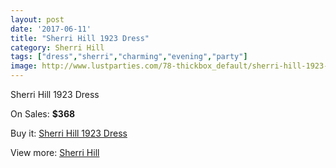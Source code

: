 ```yaml
---
layout: post
date: '2017-06-11'
title: "Sherri Hill 1923 Dress"
category: Sherri Hill
tags: ["dress","sherri","charming","evening","party"]
image: http://www.lustparties.com/78-thickbox_default/sherri-hill-1923-dress.jpg
---
```

Sherri Hill 1923 Dress

On Sales: **$368**
<a href="https://www.lustparties.com/en/sherri-hill/22-sherri-hill-1923-dress.html"><amp-img layout="responsive" width="600" height="600" src="//www.lustparties.com/78-thickbox_default/sherri-hill-1923-dress.jpg" alt="Sherri Hill 1923 Dress 0" /></a>
<a href="https://www.lustparties.com/en/sherri-hill/22-sherri-hill-1923-dress.html"><amp-img layout="responsive" width="600" height="600" src="//www.lustparties.com/81-thickbox_default/sherri-hill-1923-dress.jpg" alt="Sherri Hill 1923 Dress 1" /></a>
<a href="https://www.lustparties.com/en/sherri-hill/22-sherri-hill-1923-dress.html"><amp-img layout="responsive" width="600" height="600" src="//www.lustparties.com/80-thickbox_default/sherri-hill-1923-dress.jpg" alt="Sherri Hill 1923 Dress 2" /></a>
<a href="https://www.lustparties.com/en/sherri-hill/22-sherri-hill-1923-dress.html"><amp-img layout="responsive" width="600" height="600" src="//www.lustparties.com/79-thickbox_default/sherri-hill-1923-dress.jpg" alt="Sherri Hill 1923 Dress 3" /></a>

Buy it: [Sherri Hill 1923 Dress](https://www.lustparties.com/en/sherri-hill/22-sherri-hill-1923-dress.html "Sherri Hill 1923 Dress")

View more: [Sherri Hill](https://www.lustparties.com/en/2-sherri-hill "Sherri Hill")
